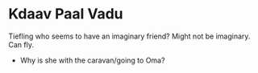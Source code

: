 # Kdaav Paal Vadu

Tiefling who seems to have an imaginary friend?  Might not be imaginary.  Can fly.

- Why is she with the caravan/going to Oma?